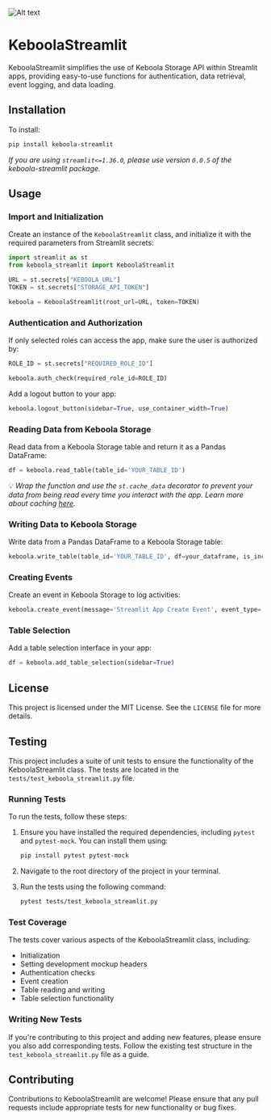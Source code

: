 ![Alt text](https://assets-global.website-files.com/5e21dc6f4c5acf29c35bb32c/5e21e66410e34945f7f25add_Keboola_logo.svg)

# KeboolaStreamlit

KeboolaStreamlit simplifies the use of Keboola Storage API within Streamlit apps, providing easy-to-use functions for authentication, data retrieval, event logging, and data loading.

## Installation

To install:

```bash
pip install keboola-streamlit
```

_If you are using `streamlit<=1.36.0`, please use version `0.0.5` of the keboola-streamlit package._

## Usage

### Import and Initialization

Create an instance of the `KeboolaStreamlit` class, and initialize it with the required parameters from Streamlit secrets:

```python
import streamlit as st
from keboola_streamlit import KeboolaStreamlit

URL = st.secrets["KEBOOLA_URL"]
TOKEN = st.secrets["STORAGE_API_TOKEN"]

keboola = KeboolaStreamlit(root_url=URL, token=TOKEN)
```

### Authentication and Authorization

If only selected roles can access the app, make sure the user is authorized by:

```python
ROLE_ID = st.secrets["REQUIRED_ROLE_ID"]

keboola.auth_check(required_role_id=ROLE_ID)
```

Add a logout button to your app:

```python
keboola.logout_button(sidebar=True, use_container_width=True)
```

### Reading Data from Keboola Storage

Read data from a Keboola Storage table and return it as a Pandas DataFrame:

```python
df = keboola.read_table(table_id='YOUR_TABLE_ID')
```

💡 _Wrap the function and use the `st.cache_data` decorator to prevent your data from being read every time you interact with the app. Learn more about caching [here](https://docs.streamlit.io/develop/concepts/architecture/caching)._

### Writing Data to Keboola Storage

Write data from a Pandas DataFrame to a Keboola Storage table:

```python
keboola.write_table(table_id='YOUR_TABLE_ID', df=your_dataframe, is_incremental=False)
```

### Creating Events

Create an event in Keboola Storage to log activities:

```python
keboola.create_event(message='Streamlit App Create Event', event_type='keboola_data_app_create_event')
```

### Table Selection

Add a table selection interface in your app:

```python
df = keboola.add_table_selection(sidebar=True)
```

## License

This project is licensed under the MIT License. See the `LICENSE` file for more details.

## Testing

This project includes a suite of unit tests to ensure the functionality of the KeboolaStreamlit class. The tests are located in the `tests/test_keboola_streamlit.py` file.

### Running Tests

To run the tests, follow these steps:

1. Ensure you have installed the required dependencies, including `pytest` and `pytest-mock`. You can install them using:

   ```bash
   pip install pytest pytest-mock
   ```

2. Navigate to the root directory of the project in your terminal.

3. Run the tests using the following command:

   ```bash
   pytest tests/test_keboola_streamlit.py
   ```

### Test Coverage

The tests cover various aspects of the KeboolaStreamlit class, including:

- Initialization
- Setting development mockup headers
- Authentication checks
- Event creation
- Table reading and writing
- Table selection functionality

### Writing New Tests

If you're contributing to this project and adding new features, please ensure you also add corresponding tests. Follow the existing test structure in the `test_keboola_streamlit.py` file as a guide.

## Contributing

Contributions to KeboolaStreamlit are welcome! Please ensure that any pull requests include appropriate tests for new functionality or bug fixes.